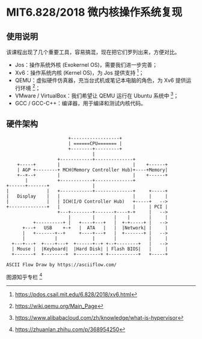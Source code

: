# MIT6.828/2018 微内核操作系统复现

## 使用说明

该课程出现了几个重要工具，容易搞混，现在把它们罗列出来，方便对比。

- Jos：操作系统外核 (Exokernel OS)，需要我们进一步完善；
- Xv6：操作系统内核 (Kernel OS)，为 Jos 提供支持 [^2]；
- QEMU：虚拟硬件仿真器，充当台式机或笔记本电脑的角色，为 Xv6 提供运行环境 [^3]；
- VMware / VirtualBox：我们希望让 QEMU 运行在 Ubuntu 系统中 [^4]；
- GCC / GCC-C++：编译器，用于编译和测试内核代码。

## 硬件架构

```text
                       +------------------+
                       | ======CPU======= |
                       +--------+---------+
                                |
                   +------------+--------------+
    +-----+        |                           |    +------+
    | AGP +--------+ MCH(Memory Controller Hub)+----+Memory|
    +--+--+        |                           |    +------+
       |           +------------+--------------+
+------+-------+                |
|              |   +------------+--------------+     +-----+
|   Display    |   |                           |     |     |
|              |   | ICH(I/O Controller Hub)   +-----+   -->
+--------------+   |                           |     | PCI |
                   +---+--------+-------+----+-+     |   -->
                       |        |       |    |       |     |
          +----------+ |   +----+---+   |  +-+-----+ |   -->
      +---+   USB    +-+   |  ATA   |   |  |Network| |     |
      |   +-------+--+     +----+---+   |  +-------+ |   -->
      |           |             |       |            |     |
  +---+---+  +----+---+  +------+--+ +--+--------+   |   -->
  | Mouse |  |Keyboard|  |Hard Disk| | Flash BIOS|   |     |
  +-------+  +--------+  +---------+ +-----------+   +-----+

ASCII Flow Draw by https://asciiflow.com/
```

图源知乎专栏 [^1]

[^1]: <https://zhuanlan.zhihu.com/p/368954250>
[^2]: <https://pdos.csail.mit.edu/6.828/2018/xv6.html>
[^3]: <https://wiki.qemu.org/Main_Page>
[^4]: <https://www.alibabacloud.com/zh/knowledge/what-is-hypervisor>

